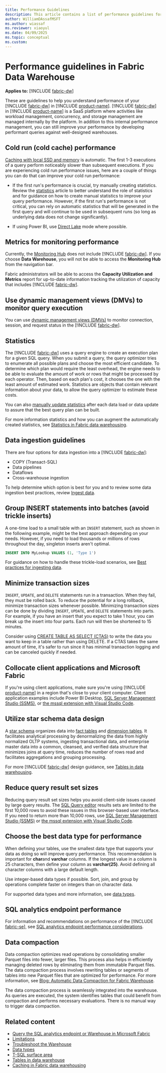 ```yaml
---
title: Performance Guidelines
description: This article contains a list of performance guidelines for the warehouse item in Microsoft Fabric.
author: WilliamDAssafMSFT
ms.author: wiassaf
ms.reviewer: xiaoyul
ms.date: 04/09/2025
ms.topic: conceptual
ms.custom:
---
```

# Performance guidelines in Fabric Data Warehouse

**Applies to:** [!INCLUDE [fabric-dw](includes/applies-to-version/fabric-dw.md)]

These are guidelines to help you understand performance of your [!INCLUDE [fabric-dw](includes/fabric-dw.md)] in [!INCLUDE [product-name](../includes/product-name.md)]. [!INCLUDE [fabric-dw](includes/fabric-dw.md)] in [!INCLUDE [product-name](../includes/product-name.md)] is a SaaS platform where activities like workload management, concurrency, and storage management are managed internally by the platform. In addition to this internal performance management, you can still improve your performance by developing performant queries against well-designed warehouses.

## Cold run (cold cache) performance

[Caching with local SSD and memory](caching.md) is automatic. The first 1-3 executions of a query perform noticeably slower than subsequent executions. If you are experiencing cold run performance issues, here are a couple of things you can do that can improve your cold run performance:

- If the first run's performance is crucial, try manually creating statistics. Review the [statistics](statistics.md) article to better understand the role of statistics and for guidance on how to create manual statistics to improve your query performance. However, if the first run's performance is not critical, you can rely on automatic statistics that will be generated in the first query and will continue to be used in subsequent runs (so long as underlying data does not change significantly).

- If using Power BI, use [Direct Lake](../fundamentals/lakehouse-power-bi-reporting.md) mode where possible.
 
## Metrics for monitoring performance

Currently, the [Monitoring Hub](../admin/monitoring-hub.md) does not include [!INCLUDE [fabric-dw](includes/fabric-dw.md)]. If you choose **Data Warehouse**, you will not be able to access the **Monitoring Hub** from the navigation bar.

Fabric administrators will be able to access the **Capacity Utilization and Metrics** report for up-to-date information tracking the utilization of capacity that includes [!INCLUDE [fabric-dw](includes/fabric-dw.md)].

## Use dynamic management views (DMVs) to monitor query execution

You can use [dynamic management views (DMVs)](monitor-using-dmv.md) to monitor connection, session, and request status in the [!INCLUDE [fabric-dw](includes/fabric-dw.md)].

## Statistics

The [!INCLUDE [fabric-dw](includes/fabric-dw.md)] uses a query engine to create an execution plan for a given SQL query. When you submit a query, the query optimizer tries to enumerate all possible plans and choose the most efficient candidate. To determine which plan would require the least overhead, the engine needs to be able to evaluate the amount of work or rows that might be processed by each operator. Then, based on each plan's cost, it chooses the one with the least amount of estimated work. Statistics are objects that contain relevant information about your data, to allow the query optimizer to estimate these costs.

You can also [manually update statistics](statistics.md#manual-statistics-for-all-tables) after each data load or data update to assure that the best query plan can be built.

For more information statistics and how you can augment the automatically created statistics, see [Statistics in Fabric data warehousing](statistics.md).

## Data ingestion guidelines

There are four options for data ingestion into a [!INCLUDE [fabric-dw](includes/fabric-dw.md)]:

- COPY (Transact-SQL)
- Data pipelines
- Dataflows
- Cross-warehouse ingestion

To help determine which option is best for you and to review some data ingestion best practices, review [Ingest data](ingest-data.md#data-ingestion-options).

## Group INSERT statements into batches (avoid trickle inserts)

A one-time load to a small table with an `INSERT` statement, such as shown in the following example, might be the best approach depending on your needs. However, if you need to load thousands or millions of rows throughout the day, singleton inserts aren't optimal.

```sql
INSERT INTO MyLookup VALUES (1, 'Type 1') 
```

For guidance on how to handle these trickle-load scenarios, see [Best practices for ingesting data](ingest-data.md#best-practices).

## Minimize transaction sizes

`INSERT`, `UPDATE`, and `DELETE` statements run in a transaction. When they fail, they must be rolled back. To reduce the potential for a long rollback, minimize transaction sizes whenever possible. Minimizing transaction sizes can be done by dividing `INSERT`, `UPDATE`, and `DELETE` statements into parts. For example, if you have an insert that you expect to take 1 hour, you can break up the insert into four parts. Each run will then be shortened to 15 minutes.

Consider using [CREATE TABLE AS SELECT (CTAS)](/sql/t-sql/statements/create-table-as-select-azure-sql-data-warehouse?view=fabric&preserve-view=true) to write the data you want to keep in a table rather than using DELETE. If a CTAS takes the same amount of time, it's safer to run since it has minimal transaction logging and can be canceled quickly if needed.

## Collocate client applications and Microsoft Fabric

If you're using client applications, make sure you're using [!INCLUDE [product-name](../includes/product-name.md)] in a region that's close to your client computer. Client application examples include Power BI Desktop, [SQL Server Management Studio (SSMS)](/sql/ssms/download-sql-server-management-studio-ssms), or [the mssql extension with Visual Studio Code](/sql/tools/visual-studio-code/mssql-extensions?view=fabric&preserve-view=true).

## Utilize star schema data design

A [star schema](dimensional-modeling-overview.md#star-schema-design) organizes data into [fact tables](dimensional-modeling-fact-tables.md) and [dimension tables](dimensional-modeling-dimension-tables.md). It facilitates analytical processing by denormalizing the data from highly normalized OLTP systems, ingesting transactional data, and enterprise master data into a common, cleansed, and verified data structure that minimizes joins at query time, reduces the number of rows read and facilitates aggregations and grouping processing.

For more [!INCLUDE [fabric-dw](includes/fabric-dw.md)] design guidance, see [Tables in data warehousing](tables.md).

## Reduce query result set sizes

Reducing query result set sizes helps you avoid client-side issues caused by large query results. The [SQL Query editor](sql-query-editor.md) results sets are limited to the first 10,000 rows to avoid these issues in this browser-based user interface. If you need to return more than 10,000 rows, use [SQL Server Management Studio (SSMS)](/sql/ssms/download-sql-server-management-studio-ssms) or [the mssql extension with Visual Studio Code](/sql/tools/visual-studio-code/mssql-extensions?view=fabric&preserve-view=true).

## Choose the best data type for performance

When defining your tables, use the smallest data type that supports your data as doing so will improve query performance. This recommendation is important for **char**and **varchar** columns. If the longest value in a column is 25 characters, then define your column as **varchar(25)**. Avoid defining all character columns with a large default length.

Use integer-based data types if possible. Sort, join, and group by operations complete faster on integers than on character data.

For supported data types and more information, see [data types](data-types.md#autogenerated-data-types-in-the-sql-analytics-endpoint).

## SQL analytics endpoint performance

For information and recommendations on performance of the [!INCLUDE [fabric-se](includes/fabric-se.md)], see [SQL analytics endpoint performance considerations](sql-analytics-endpoint-performance.md).

## Data compaction

Data compaction optimizes read operations by consolidating smaller Parquet files into fewer, larger files. This process also helps in efficiently managing deleted rows by eliminating them from immutable Parquet files. The data compaction process involves rewriting tables or segments of tables into new Parquet files that are optimized for performance. For more information, see [Blog: Automatic Data Compaction for Fabric Warehouse](https://blog.fabric.microsoft.com/blog/announcing-automatic-data-compaction-for-fabric-warehouse/).

The data compaction process is seamlessly integrated into the warehouse. As queries are executed, the system identifies tables that could benefit from compaction and performs necessary evaluations. There is no manual way to trigger data compaction.

## Related content

- [Query the SQL analytics endpoint or Warehouse in Microsoft Fabric](query-warehouse.md)
- [Limitations](limitations.md)
- [Troubleshoot the Warehouse](troubleshoot-fabric-data-warehouse.md)
- [Data types](data-types.md)
- [T-SQL surface area](tsql-surface-area.md)
- [Tables in data warehouse](tables.md)
- [Caching in Fabric data warehousing](caching.md)
